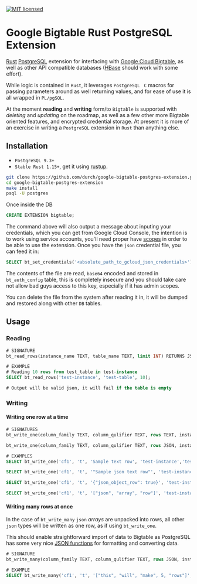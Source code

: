 [![MIT licensed](https://img.shields.io/badge/license-MIT-blue.svg)](https://github.com/durch/rpg_base36/blob/master/LICENSE.md)

# Google Bigtable Rust PostgreSQL Extension

[Rust](https://www.rust-lang.org/en-US/) [PostgreSQL](https://www.postgresql.org/) extension for interfacing with [Google Cloud Bigtable](https://cloud.google.com/bigtable/), as well as other API compatible databases ([HBase](https://hbase.apache.org/) should work with some effort).

While logic is contained in `Rust`, it leverages `PostgreSQL ` `C` macros for passing parameters around as well returning values, and for ease of use it is all wrapped in `PL/pgSQL`.

At the moment **reading** and **writing** form/to `Bigtable` is supported with *deleting* and *updating* on the roadmap, as well as a few other more Bigtable oriented features, and encrypted credential storage. At present it is more of an exercise in writing a `PostgreSQL` extension in `Rust` than anything else.


## Installation
+ `PostgreSQL 9.3+`
+ `Stable Rust 1.15+`, get it using [rustup](https://www.rustup.rs/).

```bash
git clone https://github.com/durch/google-bigtable-postgres-extension.git
cd google-bigtable-postgres-extension
make install
psql -U postgres
```

Once inside the DB

```sql
CREATE EXTENSION bigtable;
```

The command above will also output a message about inputing your credentials, which you can get from Google Cloud Console, the intention is to work using service accounts, you'll need proper have [scopes](https://cloud.google.com/bigtable/docs/creating-compute-instance) in order to be able to use the extension. Once you have the `json` credential file, you can feed it in:

```sql
SELECT bt_set_credentials('<absolute_path_to_gcloud_json_credentials>');
```

The contents of the file are read, `base64` encoded and stored in `bt_auth_config` table, this is completely insecure and you should take care not allow bad guys access to this key, especially if it has admin scopes.

You can delete the file from the system after reading it in, it will be dumped and restored along with other `DB` tables.

## Usage

### Reading

```sql
# SIGNATURE
bt_read_rows(instance_name TEXT, table_name TEXT, limit INT) RETURNS JSON

# EXAMPLE
# Reading 10 rows from test_table in test-instance
SELECT bt_read_rows('test-instance', 'test-table', 10);

# Output will be valid json, it will fail if the table is empty
```

### Writing

#### Writing one row at a time

```sql
# SIGNATURES
bt_write_one(column_family TEXT, column_qulifier TEXT, rows TEXT, instance_name TEXT, table_name TEXT) RETURNS TEXT

bt_write_one(column_family TEXT, column_qulifier TEXT, rows JSON, instance_name TEXT, table_name TEXT) RETURNS TEXT

# EXAMPLES
SELECT bt_write_one('cf1', 't', 'Sample text row', 'test-instance','test-table');

SELECT bt_write_one('cf1', 't', '"Sample json text row"', 'test-instance','test-table');

SELECT bt_write_one('cf1', 't', '{"json_object_row": true}', 'test-instance','test-table');

SELECT bt_write_one('cf1', 't', '["json", "array", "row"]', 'test-instance','test-table');
```

#### Writing many rows at once

In the case of `bt_write_many` `json` *arrays* are unpacked into rows, all other `json` types will be written as one row, as if using `bt_write_one`. 

This should enable straightforward import of data to Bigtable as PostgreSQL has some very nice [JSON functions](https://www.postgresql.org/docs/9.6/static/functions-json.html) for formatting and converting data.

```sql
# SIGNATURE
bt_write_many(column_family TEXT, column_qulifier TEXT, rows JSON, instance_name IN TEXT, table_name) RETURNS TEXT

# EXAMPLE
SELECT bt_write_many('cf1', 't', '["this", "will", "make", 5, "rows"]', 'test-instance', 'test-table');
```

